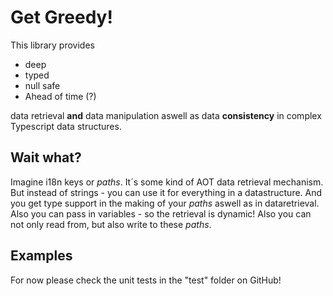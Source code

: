 # Get Greedy!

This library provides

- deep
- typed
- null safe
- Ahead of time (?)

data retrieval **and** data manipulation aswell as data **consistency** in complex Typescript data structures.

## Wait what?

Imagine i18n keys or _paths_. It´s some kind of AOT data retrieval mechanism. But instead of strings - you can use it for everything in a datastructure. And you get type support in the making of your _paths_ aswell as in dataretrieval. Also you can pass in variables - so the retrieval is dynamic! Also you can not only read from, but also write to these _paths_.

## Examples

For now please check the unit tests in the "test" folder on GitHub!
